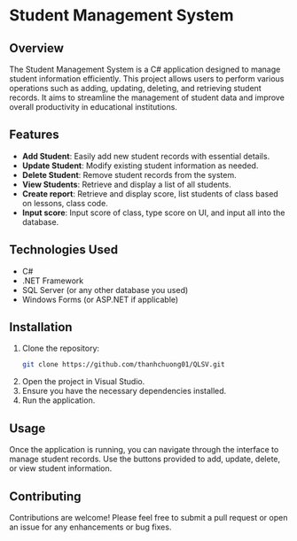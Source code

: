 # Student Management System

## Overview

The Student Management System is a C# application designed to manage student information efficiently. This project allows users to perform various operations such as adding, updating, deleting, and retrieving student records. It aims to streamline the management of student data and improve overall productivity in educational institutions.

## Features

- **Add Student**: Easily add new student records with essential details.
- **Update Student**: Modify existing student information as needed.
- **Delete Student**: Remove student records from the system.
- **View Students**: Retrieve and display a list of all students.
- **Create report**: Retrieve and display score, list students of class based on lessons, class code.
- **Input score**: Input score of class, type score on UI, and input all into the database.  

## Technologies Used

- C#
- .NET Framework
- SQL Server (or any other database you used)
- Windows Forms (or ASP.NET if applicable)

## Installation

1. Clone the repository:
   ```bash
   git clone https://github.com/thanhchuong01/QLSV.git
2. Open the project in Visual Studio.
3. Ensure you have the necessary dependencies installed.
4. Run the application.

## Usage
Once the application is running, you can navigate through the interface to manage student records. Use the buttons provided to add, update, delete, or view student information.

## Contributing
Contributions are welcome! Please feel free to submit a pull request or open an issue for any enhancements or bug fixes.
